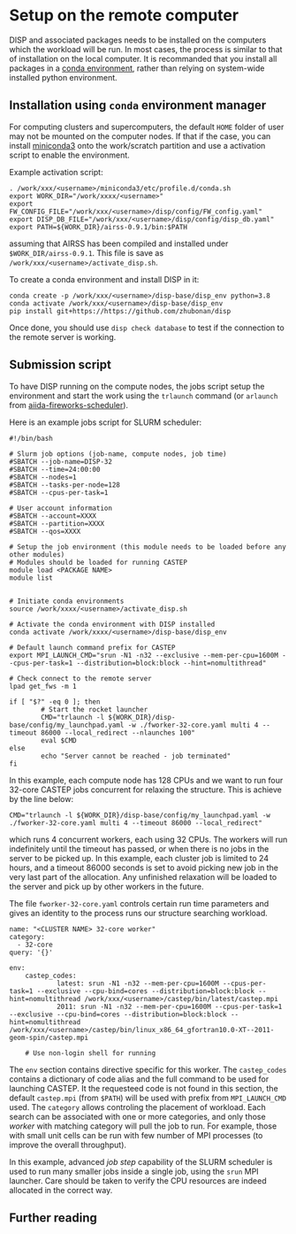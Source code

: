 # Setup on the remote computer

DISP and associated packages needs to be installed on the computers which the workload will be run.
In most cases, the process is similar to that of installation on the local computer.
It is recommanded that you install all packages in a [conda environment](https://docs.conda.io/en/latest/), rather than relying on system-wide installed python environment.

## Installation using `conda` environment manager

For computing clusters and supercomputers, the default `HOME` folder of user may not be mounted on the computer nodes. 
If that if the case, you can install [miniconda3](https://docs.conda.io/en/latest/miniconda.html) onto the work/scratch partition and use a activation script to enable the environment.

Example activation script:

```
. /work/xxx/<username>/miniconda3/etc/profile.d/conda.sh
export WORK_DIR="/work/xxxx/<username>"
export FW_CONFIG_FILE="/work/xxx/<username>/disp/config/FW_config.yaml"
export DISP_DB_FILE="/work/xxx/<username>/disp/config/disp_db.yaml"
export PATH=${WORK_DIR}/airss-0.9.1/bin:$PATH
```

assuming that AIRSS has been compiled and installed under `$WORK_DIR/airss-0.9.1`.
This file is  save as `/work/xxx/<username>/activate_disp.sh`.

To create a conda environment and install DISP in it:

```
conda create -p /work/xxx/<username>/disp-base/disp_env python=3.8
conda activate /work/xxx/<username>/disp-base/disp_env
pip install git+https://https://github.com/zhubonan/disp
```


Once done, you should use `disp check database` to test if the connection to the remote server is working.

## Submission script

To have DISP running on the compute nodes, the jobs script setup the environment and start the work using the `trlaunch` command (or `arlaunch` from [aiida-fireworks-scheduler](https://github.com/zhubonan/aiida-fireworks-scheduler)).

Here is an example jobs script for SLURM scheduler:

```
#!/bin/bash

# Slurm job options (job-name, compute nodes, job time)
#SBATCH --job-name=DISP-32
#SBATCH --time=24:00:00
#SBATCH --nodes=1
#SBATCH --tasks-per-node=128
#SBATCH --cpus-per-task=1

# User account information
#SBATCH --account=XXXX
#SBATCH --partition=XXXX
#SBATCH --qos=XXXX

# Setup the job environment (this module needs to be loaded before any other modules)
# Modules should be loaded for running CASTEP
module load <PACKAGE NAME>
module list


# Initiate conda environments
source /work/xxxx/<username>/activate_disp.sh

# Activate the conda environment with DISP installed
conda activate /work/xxxx/<username>/disp-base/disp_env

# Default launch command prefix for CASTEP
export MPI_LAUNCH_CMD="srun -N1 -n32 --exclusive --mem-per-cpu=1600M --cpus-per-task=1 --distribution=block:block --hint=nomultithread"

# Check connect to the remote server
lpad get_fws -m 1

if [ "$?" -eq 0 ]; then
        # Start the rocket launcher
        CMD="trlaunch -l ${WORK_DIR}/disp-base/config/my_launchpad.yaml -w ./fworker-32-core.yaml multi 4 --timeout 86000 --local_redirect --nlaunches 100"
        eval $CMD
else
        echo "Server cannot be reached - job terminated"
fi

```


In this example, each compute node has 128 CPUs and we want to run four 32-core CASTEP jobs concurrent for relaxing the structure. 
This is achieve by the line below:

```
CMD="trlaunch -l ${WORK_DIR}/disp-base/config/my_launchpad.yaml -w ./fworker-32-core.yaml multi 4 --timeout 86000 --local_redirect" 
```

which runs 4 concurrent workers, each using 32 CPUs.
The workers will run indefinitely until the timeout has passed, or when there is no jobs in the server to be picked up.
In this example, each cluster job is limited to 24 hours, and a timeout 86000 seconds is set to avoid picking new job in the very last part of the allocation.
Any unfinished relaxation will be loaded to the server and pick up by other workers in the future.


The file `fworker-32-core.yaml` controls certain run time parameters and gives an identity to the process runs our structure searching workload.

```
name: "<CLUSTER NAME> 32-core worker"
category:
  - 32-core
query: '{}'

env:
    castep_codes:
            latest: srun -N1 -n32 --mem-per-cpu=1600M --cpus-per-task=1 --exclusive --cpu-bind=cores --distribution=block:block --hint=nomultithread /work/xxx/<username>/castep/bin/latest/castep.mpi
            2011: srun -N1 -n32 --mem-per-cpu=1600M --cpus-per-task=1 --exclusive --cpu-bind=cores --distribution=block:block --hint=nomultithread /work/xxx/<username>/castep/bin/linux_x86_64_gfortran10.0-XT--2011-geom-spin/castep.mpi

    # Use non-login shell for running

```

The `env` section contains directive specific for this worker.
The `castep_codes` contains a dictionary of code alias and the full command to be used for launching CASTEP. 
It the requesteed code is not found in this section, the default `castep.mpi` (from `$PATH`) will be used with prefix from `MPI_LAUNCH_CMD` used.
The `category` allows controling the placement of workload.
Each search can be associated with one or more categories, and only those *worker* with matching category will pull the job to run.
For example, those with small unit cells can be run with few number of MPI processes (to improve the overall throughput).

In this example, advanced *job step* capability of the SLURM scheduler is used to run many smaller jobs inside a single job, using the `srun` MPI launcher. 
Care should be taken to verify the CPU resources are indeed allocated in the correct way.


## Further reading
